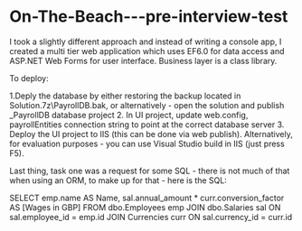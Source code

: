 # On-The-Beach---pre-interview-test

I took a slightly different approach and instead of writing a console app, I created a multi tier web application which uses EF6.0 for data access and ASP.NET Web Forms for user interface. Business layer is a class library.

To deploy:

1.Deply the database by either restoring the backup located in Solution.7z\PayrollDB.bak, or alternatively - open the solution and publish _PayrollDB database project
2. In UI project, update web.config, payrollEntities connection string to point at the correct database server
3. Deploy the UI project to IIS (this can be done via web publish). Alternatively, for evaluation purposes - you can use Visual Studio build in IIS (just press F5).

Last thing, task one was a request for some SQL - there is not much of that when using an ORM, to make up for that - here is the SQL:

SELECT 
	emp.name AS Name,
	sal.annual_amount *
	curr.conversion_factor AS [Wages in GBP]
FROM
	dbo.Employees emp 
	JOIN dbo.Salaries sal ON sal.employee_id = emp.id
	JOIN Currencies curr ON sal.currency_id = curr.id
